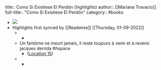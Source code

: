 title:: Como Si Existiese El Perdón (highlights)
author:: [[Mariana Travacio]]
full-title:: "Como Si Existiese El Perdón"
category:: #books

- ![](https://m.media-amazon.com/images/I/81i0TLh87mL._SY160.jpg)
- Highlights first synced by [[Readwise]] [[Thursday, 01-09-2022]]
	- -
	- Un fantôme ne meurt jamais, il reste toujours à venir et à revenir. jacques derrida #ñspace
		- ([Location 15](https://readwise.io/to_kindle?action=open&asin=B0845ZCR91&location=15))
	- -